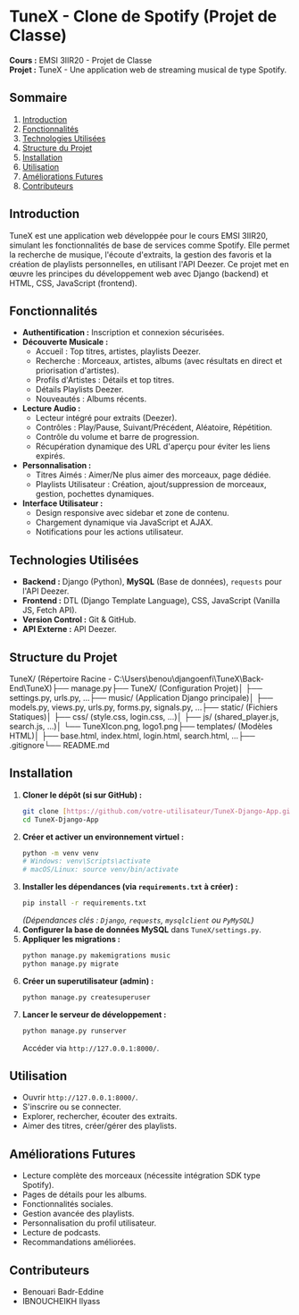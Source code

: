 # TuneX - Clone de Spotify (Projet de Classe)

**Cours :** EMSI 3IIR20 - Projet de Classe  
**Projet :** TuneX - Une application web de streaming musical de type Spotify.

## Sommaire

1.  [Introduction](#introduction)
2.  [Fonctionnalités](#fonctionnalités)
3.  [Technologies Utilisées](#technologies-utilisées)
4.  [Structure du Projet](#structure-du-projet)
5.  [Installation](#installation)
6.  [Utilisation](#utilisation)
7.  [Améliorations Futures](#améliorations-futures)
8.  [Contributeurs](#contributeurs)

## Introduction

TuneX est une application web développée pour le cours EMSI 3IIR20, simulant les fonctionnalités de base de services comme Spotify. Elle permet la recherche de musique, l'écoute d'extraits, la gestion des favoris et la création de playlists personnelles, en utilisant l'API Deezer. Ce projet met en œuvre les principes du développement web avec Django (backend) et HTML, CSS, JavaScript (frontend).

## Fonctionnalités

* **Authentification :** Inscription et connexion sécurisées.
* **Découverte Musicale :**
    * Accueil : Top titres, artistes, playlists Deezer.
    * Recherche : Morceaux, artistes, albums (avec résultats en direct et priorisation d'artistes).
    * Profils d'Artistes : Détails et top titres.
    * Détails Playlists Deezer.
    * Nouveautés : Albums récents.
* **Lecture Audio :**
    * Lecteur intégré pour extraits (Deezer).
    * Contrôles : Play/Pause, Suivant/Précédent, Aléatoire, Répétition.
    * Contrôle du volume et barre de progression.
    * Récupération dynamique des URL d'aperçu pour éviter les liens expirés.
* **Personnalisation :**
    * Titres Aimés : Aimer/Ne plus aimer des morceaux, page dédiée.
    * Playlists Utilisateur : Création, ajout/suppression de morceaux, gestion, pochettes dynamiques.
* **Interface Utilisateur :**
    * Design responsive avec sidebar et zone de contenu.
    * Chargement dynamique via JavaScript et AJAX.
    * Notifications pour les actions utilisateur.

## Technologies Utilisées

* **Backend :** Django (Python), **MySQL** (Base de données), `requests` pour l'API Deezer.
* **Frontend :** DTL (Django Template Language), CSS, JavaScript (Vanilla JS, Fetch API).
* **Version Control :** Git & GitHub.
* **API Externe :** API Deezer.

## Structure du Projet

TuneX/ (Répertoire Racine - C:\Users\benou\djangoenfi\TuneX\Back-End\TuneX)├── manage.py├── TuneX/ (Configuration Projet)│   ├── settings.py, urls.py, ...├── music/ (Application Django principale)│   ├── models.py, views.py, urls.py, forms.py, signals.py, ...├── static/ (Fichiers Statiques)│   ├── css/ (style.css, login.css, ...)│   ├── js/ (shared_player.js, search.js, ...)│   └── TuneXIcon.png, logo1.png├── templates/ (Modèles HTML)│   ├── base.html, index.html, login.html, search.html, ...├── .gitignore└── README.md
## Installation

1.  **Cloner le dépôt (si sur GitHub) :**
    ```bash
    git clone [https://github.com/votre-utilisateur/TuneX-Django-App.git](https://github.com/votre-utilisateur/TuneX-Django-App.git)
    cd TuneX-Django-App
    ```
2.  **Créer et activer un environnement virtuel :**
    ```bash
    python -m venv venv
    # Windows: venv\Scripts\activate
    # macOS/Linux: source venv/bin/activate
    ```
3.  **Installer les dépendances (via `requirements.txt` à créer) :**
    ```bash
    pip install -r requirements.txt 
    ```
    *(Dépendances clés : `Django`, `requests`, `mysqlclient` ou `PyMySQL`)*
4.  **Configurer la base de données MySQL** dans `TuneX/settings.py`.
5.  **Appliquer les migrations :**
    ```bash
    python manage.py makemigrations music
    python manage.py migrate
    ```
6.  **Créer un superutilisateur (admin) :**
    ```bash
    python manage.py createsuperuser
    ```
7.  **Lancer le serveur de développement :**
    ```bash
    python manage.py runserver
    ```
    Accéder via `http://127.0.0.1:8000/`.

## Utilisation

* Ouvrir `http://127.0.0.1:8000/`.
* S'inscrire ou se connecter.
* Explorer, rechercher, écouter des extraits.
* Aimer des titres, créer/gérer des playlists.

## Améliorations Futures

* Lecture complète des morceaux (nécessite intégration SDK type Spotify).
* Pages de détails pour les albums.
* Fonctionnalités sociales.
* Gestion avancée des playlists.
* Personnalisation du profil utilisateur.
* Lecture de podcasts.
* Recommandations améliorées.

## Contributeurs

* Benouari Badr-Eddine
* IBNOUCHEIKH Ilyass

